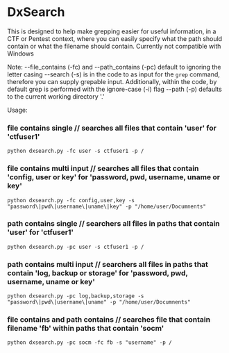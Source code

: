 # DxSearch
This is designed to help make grepping easier for useful information, in a CTF or Pentest context, where you can easily specify what the path should contain or what the filename should contain. 
Currently not compatible with Windows 

Note: 
--file_contains (-fc) and --path_contains (-pc) default to ignoring the letter casing
--search (-s) is in the code to as input for the `grep` command, therefore you can supply grepable input. Additionally, within the code, by default grep is performed with the ignore-case (-i) flag
--path (-p) defaults to the current working directory '.'

Usage:
### file contains single // searches all files that contain 'user' for 'ctfuser1'
```
python dxsearch.py -fc user -s ctfuser1 -p /
```
### file contains multi input // searches all files that contain 'config, user or key' for 'password, pwd, username, uname or key'
```
python dxsearch.py -fc config,user,key -s "password\|pwd\|username\|uname\|key" -p "/home/user/Documnents"
```
### path contains single // searchers all files in paths that contain 'user' for 'ctfuser1' 
```
python dxsearch.py -pc user -s ctfuser1 -p /
```
### path contains multi input // searchers all files in paths that contain 'log, backup or storage' for 'password, pwd, username, uname or key'
```
python dxsearch.py -pc log,backup,storage -s "password\|pwd\|username\|uname" -p "/home/user/Documnents"
```
### file contains and path contains // searches file that contain filename 'fb' within paths that contain 'socm' 
```
python dxsearch.py -pc socm -fc fb -s "username" -p /
```
